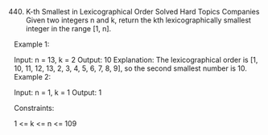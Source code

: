 440. K-th Smallest in Lexicographical Order
     Solved
     Hard
     Topics
     Companies
     Given two integers n and k, return the kth lexicographically smallest integer in the range [1, n].

Example 1:

Input: n = 13, k = 2
Output: 10
Explanation: The lexicographical order is [1, 10, 11, 12, 13, 2, 3, 4, 5, 6, 7, 8, 9], so the second smallest number is 10.
Example 2:

Input: n = 1, k = 1
Output: 1

Constraints:

1 <= k <= n <= 109
